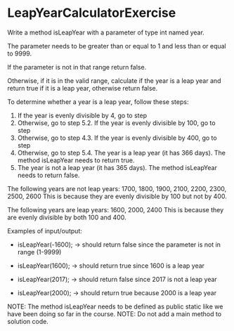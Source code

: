 # LeapYearCalculatorExercise

Write a method isLeapYear with a parameter of type int named year.

The parameter needs to be greater than or equal to 1 and less than or equal to 9999.

If the parameter is not in that range return false.

Otherwise, if it is in the valid range, calculate if the year is a leap year and return true if it is a leap year, otherwise return false.


To determine whether a year is a leap year, follow these steps:
1. If the year is evenly divisible by 4, go to step
2. Otherwise, go to step 5.2. If the year is evenly divisible by 100, go to step
3. Otherwise, go to step 4.3. If the year is evenly divisible by 400, go to step
4. Otherwise, go to step 5.4. The year is a leap year (it has 366 days). The method isLeapYear needs to return true.
5. The year is not a leap year (it has 365 days). The method isLeapYear needs to return false.

The following years are not leap years:
1700, 1800, 1900, 2100, 2200, 2300, 2500, 2600
This is because they are evenly divisible by 100 but not by 400.

The following years are leap years:
1600, 2000, 2400
This is because they are evenly divisible by both 100 and 400.

Examples of input/output:

* isLeapYear(-1600); → should return false since the parameter is not in range (1-9999)

* isLeapYear(1600); → should return true since 1600 is a leap year

* isLeapYear(2017); → should return false since 2017 is not a leap year

* isLeapYear(2000);  → should return true because 2000 is a leap year 

NOTE: The method isLeapYear needs to be defined as public static like we have been doing so far in the course.
NOTE: Do not add a  main method to solution code.
